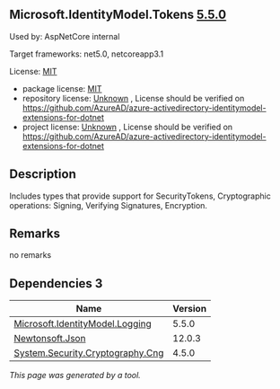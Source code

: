Microsoft.IdentityModel.Tokens [5.5.0](https://www.nuget.org/packages/Microsoft.IdentityModel.Tokens/5.5.0)
--------------------

Used by: AspNetCore internal

Target frameworks: net5.0, netcoreapp3.1

License: [MIT](../../../../licenses/mit) 

- package license: [MIT](https://licenses.nuget.org/MIT) 
- repository license: [Unknown](https://github.com/AzureAD/azure-activedirectory-identitymodel-extensions-for-dotnet) , License should be verified on https://github.com/AzureAD/azure-activedirectory-identitymodel-extensions-for-dotnet
- project license: [Unknown](https://github.com/AzureAD/azure-activedirectory-identitymodel-extensions-for-dotnet) , License should be verified on https://github.com/AzureAD/azure-activedirectory-identitymodel-extensions-for-dotnet

Description
-----------
Includes types that provide support for SecurityTokens, Cryptographic operations: Signing, Verifying Signatures, Encryption.

Remarks
-----------
no remarks


Dependencies 3
-----------

|Name|Version|
|----------|:----|
|[Microsoft.IdentityModel.Logging](../../../../packages/nuget.org/microsoft.identitymodel.logging/5.5.0)|5.5.0|
|[Newtonsoft.Json](../../../../packages/nuget.org/newtonsoft.json/12.0.3)|12.0.3|
|[System.Security.Cryptography.Cng](../../../../packages/nuget.org/system.security.cryptography.cng/4.5.0)|4.5.0|

*This page was generated by a tool.*